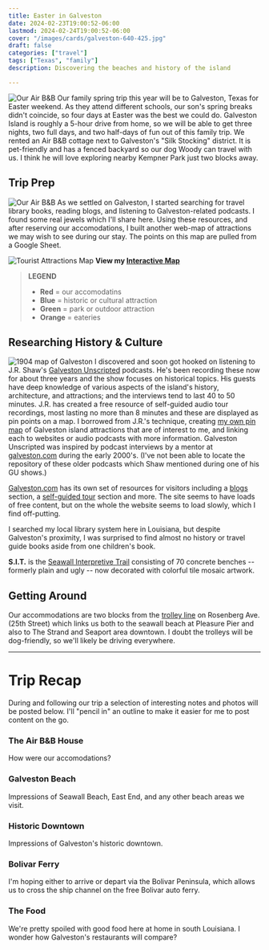 ```yaml
---
title: Easter in Galveston
date: 2024-02-23T19:00:52-06:00
lastmod: 2024-02-24T19:00:52-06:00
cover: "/images/cards/galveston-640-425.jpg"
draft: false
categories: ["travel"]
tags: ["Texas", "family"]
description: Discovering the beaches and history of the island

---
```


![Our Air B&B](/images/travel/galveston/galveston-480x319.jpg#floatright)
Our family spring trip this year will be to Galveston, Texas for Easter weekend. As they attend different schools, our son's spring breaks didn't coincide, so four days at Easter was the best we could do. Galveston Island is roughly a 5-hour drive from home, so we will be able to get three nights, two full days, and two half-days of fun out of this family trip. We rented an Air B&B cottage next to Galveston's "Silk Stocking" district. It is pet-friendly and has a fenced backyard so our dog Woody can travel with us. I think he will love exploring nearby Kempner Park just two blocks away.

## Trip Prep

![Our Air B&B](/images/travel/galveston/google-street-view-cr_tn.jpg#floatright)
As we settled on Galveston, I started searching for travel library books, reading blogs, and listening to Galveston-related podcasts. I found some real jewels which I'll share here. Using these resources, and after reserving our accomodations, I built another web-map of attractions we may wish to see during our stay. The points on this map are pulled from a Google Sheet.

![Tourist Attractions Map](/images/travel/galveston/galveston-pin-map_tn.jpg#floatleft)
**View my [Interactive Map](https://howisjames.github.io/maps/galveston/)**

> __LEGEND__
> - **Red** = our accomodatins
> - **Blue** = historic or cultural attraction
> - **Green** = park or outdoor attraction
> - **Orange** = eateries

## Researching History & Culture

![1904 map of Galveston](/images/travel/galveston/map-galveston-historic-1904_tn.jpg#floatright)
I discovered and soon got hooked on listening to J.R. Shaw's [Galveston Unscripted](https://www.galvestonunscripted.com/) podcasts. He's been recording these now for about three years and the show focuses on historical topics. His guests have deep knowledge of various aspects of the island's history, architecture, and attractions; and the interviews tend to last 40 to 50 minutes. J.R. has created a free resource of self-guided audio tour recordings, most lasting no more than 8 minutes and these are displayed as pin points on a map. I borrowed from J.R.'s technique, creating [my own pin map](https://howisjames.github.io/maps/galveston/) of Galveston island attractions that are of interest to me, and linking each to websites or audio podcasts with more information. Galveston Unscripted was inspired by podcast interviews by a mentor at [galveston.com](https://www.galveston.com/) during the early 2000's. (I've not been able to locate the repository of these older podcasts which Shaw mentioned during one of his GU shows.)

[Galveston.com](https://www.galveston.com/) has its own set of resources for visitors including a [blogs](https://www.galveston.com/blogs/) section, a [self-guided tour](https://www.galveston.com/whattodo/tours/self-guided-tours/) section and more. The site seems to have loads of free content, but on the whole the website seems to load slowly, which I find off-putting. 

I searched my local library system here in Louisiana, but despite Galveston's proximity, I was surprised to find almost no history or travel guide books aside from one children's book.

**S.I.T.** is the [Seawall Interpretive Trail](https://www.galveston.com/whattodo/tours/self-guided-tours/seawall-interpretive-trail/) consisting of 70 concrete benches -- formerly plain and ugly -- now decorated with colorful tile mosaic artwork.


## Getting Around

Our accommodations are two blocks from the [trolley line](https://www.galvestontx.gov/1209/Trolleys) on Rosenberg Ave. (25th Street) which links us both to the seawall beach at Pleasure Pier and also to The Strand and Seaport area downtown. I doubt the trolleys will be dog-friendly, so we'll likely be driving everywhere.

---

# Trip Recap

During and following our trip a selection of interesting notes and photos will be posted below. I'll "pencil in" an outline to make it easier for me to post content on the go.

### The Air B&B House

How were our accomodations?

### Galveston Beach

Impressions of Seawall Beach, East End, and any other beach areas we visit.

### Historic Downtown

Impressions of Galveston's historic downtown.

### Bolivar Ferry

I'm hoping either to arrive or depart via the Bolivar Peninsula, which allows us to cross the ship channel on the free Bolivar auto ferry.

### The Food

We're pretty spoiled with good food here at home in south Louisiana. I wonder how Galveston's restaurants will compare?

